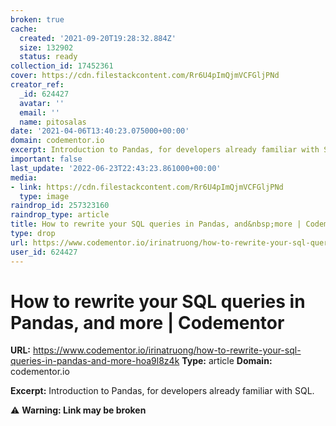 ```yaml
---
broken: true
cache:
  created: '2021-09-20T19:28:32.884Z'
  size: 132902
  status: ready
collection_id: 17452361
cover: https://cdn.filestackcontent.com/Rr6U4pImQjmVCFGljPNd
creator_ref:
  _id: 624427
  avatar: ''
  email: ''
  name: pitosalas
date: '2021-04-06T13:40:23.075000+00:00'
domain: codementor.io
excerpt: Introduction to Pandas, for developers already familiar with SQL.
important: false
last_update: '2022-06-23T22:43:23.861000+00:00'
media:
- link: https://cdn.filestackcontent.com/Rr6U4pImQjmVCFGljPNd
  type: image
raindrop_id: 257323160
raindrop_type: article
title: How to rewrite your SQL queries in Pandas, and&nbsp;more | Codementor
type: drop
url: https://www.codementor.io/irinatruong/how-to-rewrite-your-sql-queries-in-pandas-and-more-hoa9l8z4k
user_id: 624427
---
```


# How to rewrite your SQL queries in Pandas, and&nbsp;more | Codementor

**URL:** https://www.codementor.io/irinatruong/how-to-rewrite-your-sql-queries-in-pandas-and-more-hoa9l8z4k
**Type:** article
**Domain:** codementor.io

**Excerpt:** Introduction to Pandas, for developers already familiar with SQL.

⚠️ **Warning: Link may be broken**

